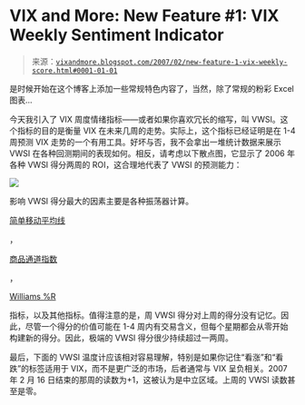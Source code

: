 <!--yml

类别：未分类

日期：2024-05-18 15:58:58

-->

# VIX and More: New Feature #1: VIX Weekly Sentiment Indicator

> 来源：[`vixandmore.blogspot.com/2007/02/new-feature-1-vix-weekly-score.html#0001-01-01`](http://vixandmore.blogspot.com/2007/02/new-feature-1-vix-weekly-score.html#0001-01-01)

是时候开始在这个博客上添加一些常规特色内容了，当然，除了常规的粉彩 Excel 图表...

今天我引入了 VIX 周度情绪指标——或者如果你喜欢冗长的缩写，叫 VWSI。这个指标的目的是衡量 VIX 在未来几周的走势。实际上，这个指标已经证明是在 1-4 周预测 VIX 走势的一个有用工具。好坏与否，我不会拿出一堆统计数据来展示 VWSI 在各种回测期间的表现如何。相反，请考虑以下散点图，它显示了 2006 年各种 VWSI 得分两周的 ROI，这合理地代表了 VWSI 的预测能力：

![](http://i104.photobucket.com/albums/m163/bl82/WeeklyVIXScoreand2wkROI.gif)

影响 VWSI 得分最大的因素主要是各种振荡器计算。

[简单移动平均线](http://stockcharts.com/school/doku.php?id=chart_school:technical_indicators:moving_averages)

，

[商品通道指数](http://stockcharts.com/school/doku.php?id=chart_school:technical_indicators:commodity_channel_index_cci)

，

[Williams %R](http://stockcharts.com/school/doku.php?id=chart_school:technical_indicators:williams_r)

指标，以及其他指标。值得注意的是，周 VWSI 得分对上周的得分没有记忆。因此，尽管一个得分的价值可能在 1-4 周内有交易含义，但每个星期都会从零开始构建新的得分。因此，极端的 VWSI 得分很少持续超过一两周。

最后，下面的 VWSI 温度计应该相对容易理解，特别是如果你记住“看涨”和“看跌”的标签适用于 VIX，而不是更广泛的市场，后者通常与 VIX 呈负相关。2007 年 2 月 16 日结束的那周的读数为+1，这被认为是中立区域。上周的 VWSI 读数甚至是零。
